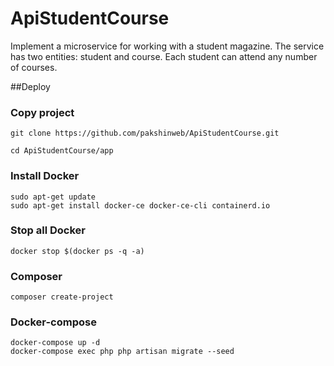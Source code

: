 # ApiStudentCourse
Implement a microservice for working with a student magazine. The service has two entities: student and course. Each student can attend any number of courses.

##Deploy

### Copy project
```
git clone https://github.com/pakshinweb/ApiStudentCourse.git
```
```
cd ApiStudentCourse/app
```
### Install Docker
```
sudo apt-get update
sudo apt-get install docker-ce docker-ce-cli containerd.io
```
### Stop all Docker
```
docker stop $(docker ps -q -a)
```
### Composer
```
composer create-project
```
### Docker-compose
```
docker-compose up -d
docker-compose exec php php artisan migrate --seed
```
